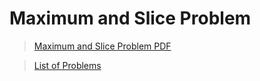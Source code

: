 # Maximum and Slice Problem

>[Maximum and Slice Problem PDF](https://codility.com/media/train/7-MaxSlice.pdf)

>[List of Problems](https://app.codility.com/programmers/lessons/9-maximum_slice_problem/)

